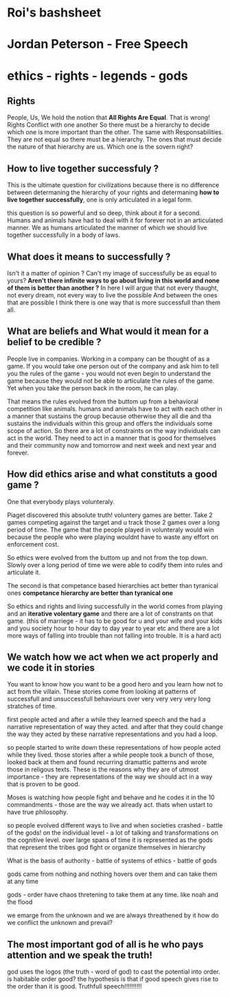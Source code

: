 Roi's bashsheet
===============

# Jordan Peterson - Free Speech

# ethics - rights - legends - gods
## Rights

People, Us, We hold the notion that **All Rights Are Equal**. That is wrong!
Rights Conflict with one another So there must be a hierarchy to decide which one is more important than the other.
The same with Responsabilities. They are not equal so there must be a hierarchy.
The ones that must decide the nature of that hierarchy are us. Which one is the sovern right?

## How to live together successfuly ?
This is the ultimate question for civilizations because there is no difference between determaning the hierarchy of your rights and determaning **how to live together successfully**, one is only articulated in a legal form.

this question is so powerful and so deep, think about it for a second.
Humans and animals have had to deal with it for forever not in an articulated manner.
We as humans articulated the manner of which we should live together successfully in a body of laws.

## What does it means to successfully ?
Isn't it a matter of opinion ? Can't my image of successfully be as equal to yours?
**Aren't there infinite ways to go about living in this world and none of them is better than another ?**
In here I will argue that not every thaught, not every dream, not every way to live the possible
And between the ones that are possible I think there is one way that is more successfull than them all.

## What are beliefs and What would it mean for a belief to be credible ?
People live in companies. Working in a company can be thought of as a game.
If you would take one person out of the company and ask him to tell you the rules of the game - you would not even begin to understand the game because they would not be able to articulate the rules of the game. Yet when you take the person back in the room, he can play.

That means the rules evolved from the buttom up from a behavioral competition like animals.
humans and animals have to act with each other in a manner that sustains the group because otherwise they all die and tha sustains the individuals within this group and offers the individuals some scope of action.
So there are a lot of constraints on the way individuals can act in the world. 
They need to act in a manner that is good for themselves and their community now and tomorrow and next week and next year and forever.

## How did ethics arise and what constituts a good game ?
One that everybody plays volunteraly.

Piaget discovered this absolute truth! voluntery games are better.
Take 2 games competing against the target and u track those 2 games over a long period of time.
The game that the people played in volunteraly would win because the people who were playing wouldnt have to waste any effort on enforcement cost.

So ethics were evolved from the buttom up and not from the top down. Slowly over a long period of time we were able to codify them into rules and articulate it.

The second is that competance based hierarchies act better than tyranical ones
**competance hierarchy are better than tyranical one**

So ethics and rights and living successfully in the world comes from playing and an **iterative volentary game** and there are a lot of constrants on that game. (this of marriege - it has to be good for u and your wife and your kids and you society hour to hour day to day year to year etc and there are a lot more ways of falling into trouble than not falling into trouble. It is a hard act)

## We watch how we act when we act properly and we code it in stories
You want to know how you want to be a good hero and you learn how not to act from the villain.
These stories come from looking at patterns of successfull and unsuccessfull behaviours over very very very very long stratches of time.

first people acted and after a while they learned speech and the had a narrative representation of way they acted. and after that they could change the way they acted by these narrative representations and you had a loop.

so people started to write down these representations of how people acted while they lived. those stories
after a while people took a bunch of those, looked back at them and found recurring dramattic patterns and wrote those in religous texts. These is the reasons why they are of utmost importance - they are representations of the way we should act in a way that is proven to be good.

Moses is watching how people fight and behave and he codes it in the 10 commandments - those are the way we already act.
thats when ustart to have true philosophy.

so people evolved different ways to live and when societies crashed - battle of the gods!
on the individual level - a lot of talking and transformations on the cognitive level.
over large spans of time it is represented as the gods that represent the tribes god fight or organize themselves in hierarchy

What is the basis of authority - battle of systems of ethics - battle of gods

gods came from nothing and nothing hovers over them and can take them at any time

gods - order have chaos thretening to take them at any time.
like noah and the flood

we emarge from the unknown and we are always threathened by it
how do we conflict the unknown and prevail?

## The most important god of all is he who pays attention and we speak the truth!
god uses the logos (the truth - word of god) to cast the potential into order.
is habitable order good? the hypothesis is that if good speech gives rise to the order than it is good.
Truthfull speech!!!!!!!!!!

